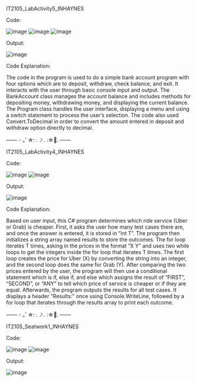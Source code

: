 IT2105_LabActivity5_INHAYNES

Code:


![image](https://github.com/user-attachments/assets/fcd02a52-de09-4730-8f4e-889c2aca89d6)
![image](https://github.com/user-attachments/assets/20410cd9-756a-4f3b-a63b-36fc3022745a)
![image](https://github.com/user-attachments/assets/12122614-1b0a-4c7b-a961-76612c3cbc22)



Output:


![image](https://github.com/user-attachments/assets/d81d87b7-065f-4ed4-a963-f7b933f5da94)


Code Explanation:


The code in the program is used to do a simple bank account program with four options which are to deposit, withdraw, check balance, and exit. It interacts with the user through basic console input and output. The BankAccount class manages the account balance and includes methods for depositing money, withdrawing money, and displaying the current balance. The Program class handles the user interface, displaying a menu and using a switch statement to process the user’s selection. The code also used Convert.ToDecimal in order to convert the amount entered in deposit and withdraw option directly to decimal. 




─── ･ ｡ﾟ☆: *.☽ .* :☆ﾟ. ───



IT2105_LabActivity4_INHAYNES

Code:


![image](https://github.com/user-attachments/assets/9bbf9c51-a64f-403e-8166-4c3bc370f9db)
![image](https://github.com/user-attachments/assets/36947957-33c5-4af6-aa1b-2636818fcc13)


Output:


![image](https://github.com/user-attachments/assets/8d2e435b-8bcd-45ca-b5b0-902b02271117)



Code Explanation:


Based on user input, this C# program determines which ride service (Uber or Grab) is cheaper. First, it asks the user how many test cases there are, and once the answer is entered, it is stored in “int T”. The program then initializes a string array named results to store the outcomes. The for loop iterates T times, asking in the prices in the format “X Y” and uses two while loops to get the integers inside the for loop that iterates T times. The first loop creates the price for Uber (X) by converting the string into an integer, and the second loop does the same for Grab (Y). After comparing the two prices entered by the user, the program will then use a conditional statement which is if, else if, and else which assigns the result of “FIRST”, “SECOND”, or “ANY” to tell which price of service is cheaper or if they are equal. Afterwards, the program outputs the results for all test cases. It displays a header "Results:" once using Console.WriteLine, followed by a for loop that iterates through the results array to print each outcome.



─── ･ ｡ﾟ☆: *.☽ .* :☆ﾟ. ───



IT2105_Seatwork1_INHAYNES

Code:

![image](https://github.com/user-attachments/assets/9c21ef4a-da51-4f80-bb26-8d131aa6c2fd)
![image](https://github.com/user-attachments/assets/c855114a-f821-4a61-b8ee-efc152d77423)

Output:

![image](https://github.com/user-attachments/assets/8fc68a6b-4817-4259-bddb-0ac77707fab7)
